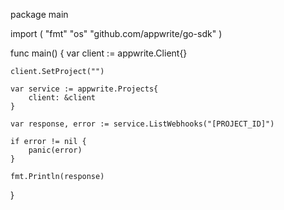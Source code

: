package main

import (
    "fmt"
    "os"
    "github.com/appwrite/go-sdk"
)

func main() {
    var client := appwrite.Client{}

    client.SetProject("")

    var service := appwrite.Projects{
        client: &client
    }

    var response, error := service.ListWebhooks("[PROJECT_ID]")

    if error != nil {
        panic(error)
    }

    fmt.Println(response)
}